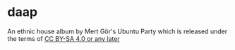 # daap

An ethnic house album by Mert Gör's Ubuntu Party which is released under the terms of [CC BY-SA 4.0 or any later](by-sa.markdown)
